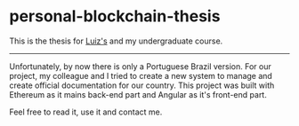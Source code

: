 # personal-blockchain-thesis
This is the thesis for [Luiz's](https://github.com/LHSV) and my undergraduate course.

---
Unfortunately, by now there is only a Portuguese Brazil version. For our project, my colleague and I tried to create a new system to manage and create official documentation for our country. This project was built with Ethereum as it mains back-end part and Angular as it's front-end part. 

Feel free to read it, use it and contact me.
